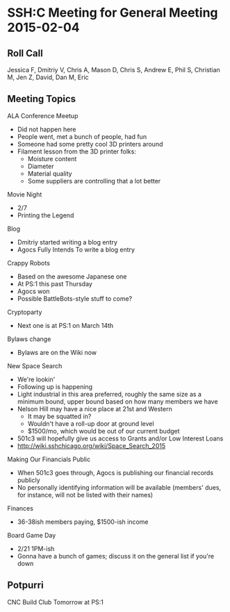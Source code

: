 SSH:C Meeting for General Meeting 2015-02-04
============================================

Roll Call
---------
Jessica F, Dmitriy V, Chris A, Mason D, Chris S, Andrew E, Phil S, Christian M, Jen Z, David, Dan M, Eric

Meeting Topics
--------------

ALA Conference Meetup
- Did not happen here
- People went, met a bunch of people, had fun
- Someone had some pretty cool 3D printers around
- Filament lesson from the 3D printer folks:
  - Moisture content
  - Diameter
  - Material quality
  - Some suppliers are controlling that a lot better

Movie Night
- 2/7
- Printing the Legend

Blog
- Dmitriy started writing a blog entry
- Agocs Fully Intends To write a blog entry

Crappy Robots
- Based on the awesome Japanese one
- At PS:1 this past Thursday
- Agocs won
- Possible BattleBots-style stuff to come?

Cryptoparty
- Next one is at PS:1 on March 14th

Bylaws change
- Bylaws are on the Wiki now

New Space Search
- We're lookin'
- Following up is happening
- Light industrial in this area preferred, roughly the same size as a minimum bound, upper bound based on how many members we have
- Nelson Hill may have a nice place at 21st and Western
  - It may be squatted in?
  - Wouldn't have a roll-up door at ground level
  - $1500/mo, which would be out of our current budget
- 501c3 will hopefully give us access to Grants and/or Low Interest Loans
- http://wiki.sshchicago.org/wiki/Space_Search_2015

Making Our Financials Public
- When 501c3 goes through, Agocs is publishing our financial records publicly
- No personally identifying information will be available (members' dues, for instance, will not be listed with their names)

Finances
- 36-38ish members paying, $1500-ish income

Board Game Day
- 2/21 1PM-ish
- Gonna have a bunch of games; discuss it on the general list if you're down

Potpurri
--------
CNC Build Club Tomorrow at PS:1

